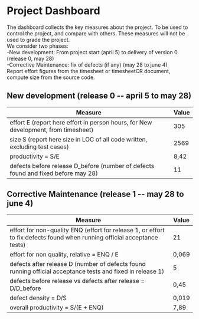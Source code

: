 # Project Dashboard

The dashboard collects the key measures about the project.
To be used to control the project, and compare with others. These measures will not be used to grade the project. <br>
We consider two phases: <br>
-New development: From project start (april 5) to delivery of version 0 (release 0, may 28) <br>
-Corrective Maintenance: fix of defects (if any)  (may 28 to june 4)   <br>
Report effort figures from the timesheet or timesheetCR document, compute size from the source code.

## New development (release 0  -- april 5 to may 28)
| Measure| Value |
|---|---|
|effort E (report here effort in person hours, for New development, from timesheet)  |305|
|size S (report here size in LOC of all code written, excluding test cases)  |2569|
|productivity = S/E |8,42|
|defects before release D_before (number of defects found and fixed before may 28) |11|




## Corrective Maintenance (release 1 -- may 28 to june 4)

| Measure | Value|
|---|---|
| effort for non-quality ENQ (effort for release 1, or effort to fix defects found when running official acceptance tests) |21|
| effort for non quality, relative = ENQ / E |0,069|
|defects after release D (number of defects found running official acceptance tests and  fixed in release 1) |5|
| defects before release vs defects after release = D/D_before |0,45|
|defect density = D/S|0,019|
|overall productivity = S/(E + ENQ)|7,89|
